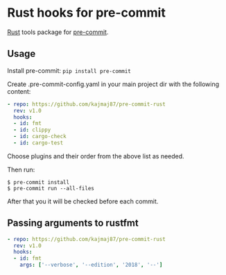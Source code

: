 # Rust hooks for pre-commit

[Rust](https://www.rust-lang.org) tools package for [pre-commit](https://pre-commit.com).

## Usage

Install pre-commit:
`pip install pre-commit`

Create .pre-commit-config.yaml in your main project dir with the following content:
```yaml
- repo: https://github.com/kajmaj87/pre-commit-rust
  rev: v1.0
  hooks:
  - id: fmt
  - id: clippy
  - id: cargo-check
  - id: cargo-test
```
Choose plugins and their order from the above list as needed.

Then run:

```
$ pre-commit install
$ pre-commit run --all-files
```

After that you it will be checked before each commit.

## Passing arguments to rustfmt

```yaml
- repo: https://github.com/kajmaj87/pre-commit-rust
  rev: v1.0
  hooks:
  - id: fmt
    args: ['--verbose', '--edition', '2018', '--']
```
